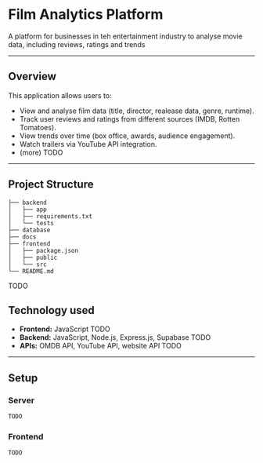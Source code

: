 # Film Analytics Platform

A platform for businesses in teh entertainment industry to analyse movie data, including reviews, ratings and trends

---

## Overview

This application allows users to:
 - View and analyse film data (title, director, realease data, genre, runtime).
 - Track user reviews and ratings from different sources (IMDB, Rotten Tomatoes).
 - View trends over time (box office, awards, audience engagement).
 - Watch trailers via YouTube API integration.
 - (more) TODO


---


## Project Structure
```
├── backend
│   ├── app
│   ├── requirements.txt
│   └── tests
├── database
├── docs
├── frontend
│   ├── package.json
│   ├── public
│   └── src
└── README.md
```
TODO

## Technology used

 - **Frontend:** JavaScript TODO
 - **Backend:** JavaScript, Node.js, Express.js, Supabase TODO
 - **APIs:** OMDB API, YouTube API, website API TODO

---

## Setup

### Server

```bash
TODO
```


### Frontend

```bash
TODO
```